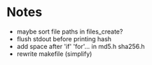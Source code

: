 # Notes
- maybe sort file paths in files_create?
- flush stdout before printing hash
- add space after 'if' 'for'... in md5.h sha256.h
- rewrite makefile (simplify)

